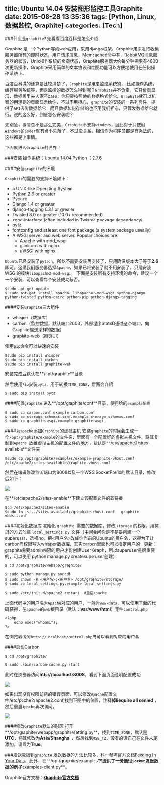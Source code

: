 title: Ubuntu 14.04 安装图形监控工具Graphite
date: 2015-08-28 13:35:36
tags: [Python, Linux, 数据监控, Graphite]
categories: [Tech]
---
###什么是`graphite`?
先看看百度百科是怎么介绍
> 
Graphite 是一个Python写的web应用，采用django框架，Graphite用来进行收集服务器所有的即时状态，用户请求信息，Memcached命中率，RabbitMQ消息服务器的状态，Unix操作系统的负载状态，Graphite服务器大约每分钟需要有4800次更新操作，Graphite采用简单的文本协议和绘图功能可以方便地使用在任何操作系统上。

百度百科讲的还算是比较清楚了，`Graphite`是用来监控系统的， 比如操作系统，缓存服务系统等，但是监控的数据怎么得到呢？`Graphite`并不负责，它只负责显示，数据哪里来人家不care，你只要按照他的数据格式给它，`Graphite`就可以机智的用漂亮的页面显示给你，不过不用担心，`graphite`的安装的一系列套件，提供了`API`去传数据给它，而且数据如何存储的也不用我们担心，只管发数据给它就行。说的这么好，到底怎么安装呢？

先别急，事情总不是那么完美，`Graphite`不支持`windows`，因此对于只使用`Windows`的`Coder`就有点小失落了，不过没关系，相信作为程序员都是有办法的，这些都是小事情。

下面就进入`Graphite`的世界！

<!--more-->


###安装
操作系统：Ubuntu 14.04
Python ：2.7.6

####安装`graphite`的环境

`Graphite`的需要的支持环境如下：
* a UNIX-like Operating System
* Python 2.6 or greater
* Pycairo
* Django 1.4 or greater
* django-tagging 0.3.1 or greater
* Twisted 8.0 or greater (10.0+ recommended)
* zope-interface (often included in Twisted package dependency)
* pytz
* fontconfig and at least one font package (a system package usually)
* A WSGI server and web server. Popular choices are:
    * Apache with mod_wsgi
    * gunicorn with nginx
    * uWSGI with nginx

`Ubuntu`已经安装了`python`，所以不需要安装再安装了，只用确保版本大于等于**2.6**即可。这里我们服务器选择`Apache`，如果已经安装了就不用安装了，只用安装WSGI的模块`libapache2-mod-wsgi`。
下面是安装所有支持环境的命令，建议一个一个安装，可以查看每个安装成功与否。
```
$sudo apt-get update
$ sudo apt-get install apache2 libapache2-mod-wsgi python-django python-twisted python-cairo python-pip python-django-tagging
```
####安装`Graphite`三大组件
* whisper（数据库）
* carbon（监控数据，默认端口2003，外部程序StatsD通过这个端口，向Graphite输送采样的数据）
* graphite-web（网页UI）

使用`pip`命令可以快速的安装
```
$sudo pip install whisper
$sudo pip install carbon
$sudo pip install graphite-web
```
安装完成后默认在**/opt/graphite**目录

然后使用`Pip`安装`pytz`，用于转换`TIME_ZONE`，后面会介绍
```
$ sudo pip install pytz
```
####配置`graphite`
进入**/opt/graphite/conf**目录，使用给的`example配置`
```
$ sudo cp carbon.conf.example carbon.conf 
$ sudo cp storage-schemas.conf.example storage-schemas.conf 
$ sudo cp graphite.wsgi.example graphite.wsgi  
```
####为`apache`添加`Graphite`的虚拟主机
安装`graphite`的时候会生成一个`/opt/graphite/example`的文件夹，里面有一个配置好的虚拟主机文件，将其复制到`Apache `放置虚拟主机的配置文件的地方，默认是**/etc/apache2/sites-available**文件夹
```
$sudo cp /opt/graphite/examples/example-graphite-vhost.conf    /etc/apache2/sites-available/graphite-vhost.conf
```
然后在编辑修改监听端口为8008以及一个WSGISocketPrefix的默认目录，修改后如下：

![](http://7sbpmg.com1.z0.glb.clouddn.com/img_graphite_install_vhost.png)

在**/etc/apache2/sites-enable**下建立该配置文件的软链接
```
$cd /etc/apache2/sites-enable
$sudo ln -s ../sites-available/graphite-vhost.conf   graphite-vhost.conf 
```
####初始化数据库
初始化 `graphite `需要的数据库，修改 `storage` 的权限，用拷贝的方式创建 `local_settings.py `文件（中间会问你是不是要创建一个superuser，选择no，把<用户名>改成你当前的Ubuntu的用户名，这是为了让carbon有权限写入whisper数据库，其实carbon里面也可以指定用户的，更新：graphite需要admin权限的用户才能创建User Graph，所以superuser是很重要的，可以使用 python manage.py createsuperuser创建）：
```
$ cd /opt/graphite/webapp/graphite/

$ sudo python manage.py syncdb
$ sudo chown -R <用户名>:<用户名> /opt/graphite/storage/  
$ sudo cp local_settings.py.example local_settings.py

$ sudo /etc/init.d/apache2 restart  #重启apache
```
上面代码中的用户名为`Apache`对应的用户，一般为`www-data`，可以使用下面的代码获得，在`apache`的`web`根目录（默认：**var/www/html**）穿件`control.php`
```
<?php
    echo exec("whoami");
?>
```
在浏览器访问`http://localhost/control.php`既可以看到对应的用户名


####启动Carbon
```
$ cd /opt/graphite/

$ sudo ./bin/carbon-cache.py start
```
此时在浏览器访问**http://localhost:8008**，看到下面页面说明配置成功

![](http://7sbpmg.com1.z0.glb.clouddn.com/img_graphite_index_page.png)

如果出现没有权限访问的错误页面，可以修改`Apache`配置文件/etc/pache2/apache2.conf,找到下图中的位置，注释掉**Require  all denied** ，然后重启`Apache`再次访问。

![](http://7sbpmg.com1.z0.glb.clouddn.com/img_apache_directory.png)

####修改`Graphite`默认的时区
打开**/opt/graphite/webapp/graphite/setting.py**，找到`TIME_ZONE`，默认是**UTC**，将其修改为**Asia/Shanghai**
，然后找到`USE_TZ`，没有的话自己在文件末尾添加，设置为**True**。

###发送数据到`graphite`
发送数据的方法比较多，科一参考官方文档[Feeding In Your Data](http://graphite.readthedocs.org/en/latest/feeding-carbon.html)，此外，在**/opt/graphite/examples**下提供了一份通过`Socket`发送数据的例子**examples-client.py**。

Graphite官方文档：[**Graphite官方文档**](http://graphite.readthedocs.org/en/latest/index.html)
